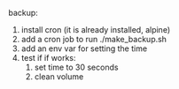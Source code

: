 backup:
1. install cron (it is already installed, alpine)
2. add a cron job to run ./make_backup.sh
3. add an env var for setting the time
4. test if if works:
   1. set time to 30 seconds
   2. clean volume